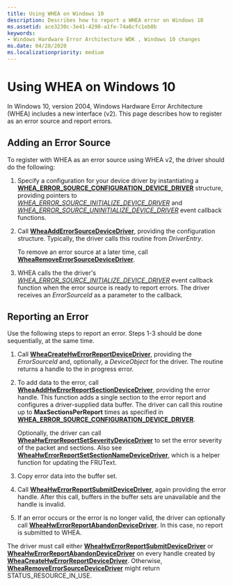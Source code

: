 ```yaml
---
title: Using WHEA on Windows 10
description: Describes how to report a WHEA error on Windows 10
ms.assetid: ace3230c-3e41-4290-a1fe-74a6cfc1eb0b
keywords:
- Windows Hardware Error Architecture WDK , Windows 10 changes
ms.date: 04/28/2020
ms.localizationpriority: medium
---
```


# Using WHEA on Windows 10

In Windows 10, version 2004, Windows Hardware Error Architecture (WHEA) includes a new interface (v2).  This page describes how to register as an error source and report errors.

## Adding an Error Source

To register with WHEA as an error source using WHEA v2, the driver should do the following:

1. Specify a configuration for your device driver by instantiating a [**WHEA_ERROR_SOURCE_CONFIGURATION_DEVICE_DRIVER**](/windows-hardware/drivers/ddi/ntddk/ns-ntddk-whea_error_source_configuration_device_driver) structure, providing pointers to [*WHEA_ERROR_SOURCE_INITIALIZE_DEVICE_DRIVER*](/windows-hardware/drivers/ddi/ntddk/nc-ntddk-_whea_error_source_initialize_device_driver) and [*WHEA_ERROR_SOURCE_UNINITIALIZE_DEVICE_DRIVER*](/windows-hardware/drivers/ddi/ntddk/nc-ntddk-_whea_error_source_uninitialize_device_driver) event callback functions.
2. Call [**WheaAddErrorSourceDeviceDriver**](/windows-hardware/drivers/ddi/ntddk/nf-ntddk-wheaadderrorsourcedevicedriver), providing the configuration structure.  Typically, the driver calls this routine from *DriverEntry*.

    To remove an error source at a later time, call [**WheaRemoveErrorSourceDeviceDriver**](/windows-hardware/drivers/ddi/ntddk/nf-ntddk-whearemoveerrorsourcedevicedriver).

3. WHEA calls the the driver's [*WHEA_ERROR_SOURCE_INITIALIZE_DEVICE_DRIVER*](/windows-hardware/drivers/ddi/ntddk/nc-ntddk-_whea_error_source_initialize_device_driver) event callback function when the error source is ready to report errors. The driver receives an *ErrorSourceId* as a parameter to the callback.

## Reporting an Error

Use the following steps to report an error. Steps 1-3 should be done sequentially, at the same time.

1. Call [**WheaCreateHwErrorReportDeviceDriver**](/windows-hardware/drivers/ddi/ntddk/nf-ntddk-wheacreatehwerrorreportdevicedriver), providing the *ErrorSourceId* and, optionally, a *DeviceObject* for the driver.  The routine returns a handle to the in progress error.

2. To add data to the error, call [**WheaAddHwErrorReportSectionDeviceDriver**](/windows-hardware/drivers/ddi/ntddk/nf-ntddk-wheaaddhwerrorreportsectiondevicedriver), providing the error handle.  This function adds a single section to the error report and configures a driver-supplied data buffer.  The driver can call this routine up to **MaxSectionsPerReport** times as specified in [**WHEA_ERROR_SOURCE_CONFIGURATION_DEVICE_DRIVER**](/windows-hardware/drivers/ddi/ntddk/ns-ntddk-whea_error_source_configuration_device_driver).

    Optionally, the driver can call [**WheaHwErrorReportSetSeverityDeviceDriver**](/windows-hardware/drivers/ddi/ntddk/nf-ntddk-wheahwerrorreportsetseveritydevicedriver) to set the error severity of the packet and sections. Also see [**WheaHwErrorReportSetSectionNameDeviceDriver**](/windows-hardware/drivers/ddi/ntddk/nf-ntddk-wheahwerrorreportsetsectionnamedevicedriver), which is a helper function for updating the FRUText.

3. Copy error data into the buffer set.

4. Call [**WheaHwErrorReportSubmitDeviceDriver**](/windows-hardware/drivers/ddi/ntddk/nf-ntddk-wheahwerrorreportsubmitdevicedriver), again providing the error handle. After this call, buffers in the buffer sets are unavailable and the handle is invalid.

5. If an error occurs or the error is no longer valid, the driver can optionally call [**WheaHwErrorReportAbandonDeviceDriver**](/windows-hardware/drivers/ddi/ntddk/nf-ntddk-wheahwerrorreportabandondevicedriver).  In this case, no report is submitted to WHEA.

The driver must call either [**WheaHwErrorReportSubmitDeviceDriver**](/windows-hardware/drivers/ddi/ntddk/nf-ntddk-wheahwerrorreportsubmitdevicedriver) or [**WheaHwErrorReportAbandonDeviceDriver**](/windows-hardware/drivers/ddi/ntddk/nf-ntddk-wheahwerrorreportabandondevicedriver) on every handle created by [**WheaCreateHwErrorReportDeviceDriver**](/windows-hardware/drivers/ddi/ntddk/nf-ntddk-wheacreatehwerrorreportdevicedriver). Otherwise, [**WheaRemoveErrorSourceDeviceDriver**](/windows-hardware/drivers/ddi/ntddk/nf-ntddk-whearemoveerrorsourcedevicedriver) might return STATUS_RESOURCE_IN_USE.
